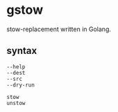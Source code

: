 # gstow

stow-replacement written in Golang.

## syntax
```
--help
--dest
--src
--dry-run

stow
unstow
```
